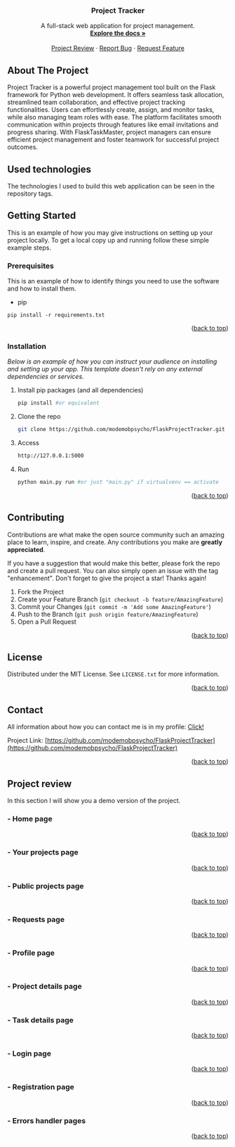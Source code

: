 <a name="readme-top"></a>

<div align="center">

  <h3 align="center">Project Tracker</h3>

  <p align="center">
    A full-stack web application for project management.
    <br />
    <a href="https://github.com/modemobpsycho/FlaskProjectTracker"><strong>Explore the docs »</strong></a>
    <br />
    <br />
    <a href="#readme-review-photos">Project Review</a>
    ·
    <a href="https://github.com/modemobpsycho/FlaskProjectTracker/issues">Report Bug</a>
    ·
    <a href="https://github.com/modemobpsycho/FlaskProjectTracker/issues">Request Feature</a>
  </p>
</div>

## About The Project

<!-- [![Product Name Screen Shot][product-screenshot]](https://example.com) -->

Project Tracker is a powerful project management tool built on the Flask framework for Python web development. It offers seamless task allocation, streamlined team collaboration, and effective project tracking functionalities. Users can effortlessly create, assign, and monitor tasks, while also managing team roles with ease. The platform facilitates smooth communication within projects through features like email invitations and progress sharing. With FlaskTaskMaster, project managers can ensure efficient project management and foster teamwork for successful project outcomes.

## Used technologies

The technologies I used to build this web application can be seen in the repository tags.

## Getting Started

This is an example of how you may give instructions on setting up your project locally.
To get a local copy up and running follow these simple example steps.

### Prerequisites

This is an example of how to identify things you need to use the software and how to install them.

-   pip

```
pip install -r requirements.txt
```

<p align="right">(<a href="#readme-top">back to top</a>)</p>

### Installation

_Below is an example of how you can instruct your audience on installing and setting up your app. This template doesn't rely on any external dependencies or services._

1. Install pip packages (and all dependencies)
    ```sh
    pip install #or equivalent
    ```
2. Clone the repo
    ```sh
    git clone https://github.com/modemobpsycho/FlaskProjectTracker.git
    ```
3. Access
    ```sh
    http://127.0.0.1:5000
    ```
4. Run
    ```sh
    python main.py run #or just "main.py" if virtualvenv == activate
    ```

<p align="right">(<a href="#readme-top">back to top</a>)</p>

## Contributing

Contributions are what make the open source community such an amazing place to learn, inspire, and create. Any contributions you make are **greatly appreciated**.

If you have a suggestion that would make this better, please fork the repo and create a pull request. You can also simply open an issue with the tag "enhancement".
Don't forget to give the project a star! Thanks again!

1. Fork the Project
2. Create your Feature Branch (`git checkout -b feature/AmazingFeature`)
3. Commit your Changes (`git commit -m 'Add some AmazingFeature'`)
4. Push to the Branch (`git push origin feature/AmazingFeature`)
5. Open a Pull Request

<p align="right">(<a href="#readme-top">back to top</a>)</p>

<!-- LICENSE -->

## License

Distributed under the MIT License. See `LICENSE.txt` for more information.

<p align="right">(<a href="#readme-top">back to top</a>)</p>

<!-- CONTACT -->

## Contact

All information about how you can contact me is in my profile: <a href="https://github.com/modemobpsycho">Click!</a>

Project Link: [https://github.com/modemobpsycho/FlaskProjectTracker](https://github.com/modemobpsycho/FlaskProjectTracker)

<p align="right">(<a href="#readme-top">back to top</a>)</p>

## Project review

<a name="readme-review-photos"></a>
In this section I will show you a demo version of the project.

### - Home page

<p align="right">(<a href="#readme-top">back to top</a>)</p>

### - Your projects page

<p align="right">(<a href="#readme-top">back to top</a>)</p>

### - Public projects page

<p align="right">(<a href="#readme-top">back to top</a>)</p>

### - Requests page

<p align="right">(<a href="#readme-top">back to top</a>)</p>

### - Profile page

<p align="right">(<a href="#readme-top">back to top</a>)</p>

### - Project details page

<p align="right">(<a href="#readme-top">back to top</a>)</p>

### - Task details page

<p align="right">(<a href="#readme-top">back to top</a>)</p>

### - Login page

<p align="right">(<a href="#readme-top">back to top</a>)</p>

### - Registration page

<p align="right">(<a href="#readme-top">back to top</a>)</p>

### - Errors handler pages

<p align="right">(<a href="#readme-top">back to top</a>)</p>
<!-- MARKDOWN LINKS & IMAGES -->
<!-- https://www.markdownguide.org/basic-syntax/#reference-style-links -->
